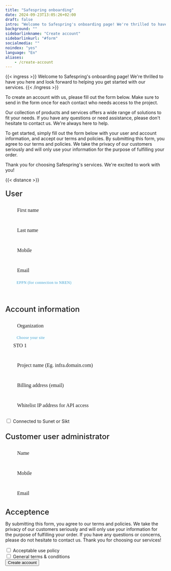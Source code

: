 ```yaml
---
title: "Safespring onboarding"
date: 2024-09-23T13:05:26+02:00
draft: false
intro: "Welcome to Safespring's onboarding page! We're thrilled to have you here and look forward to helping you get started with our services. "
background: ""
sidebarlinkname: "Create account"
sidebarlinkurl: "#form"
socialmedia: ""
noindex: "yes"
language: "En"
aliases:
    - /create-account
---
```


<link rel="stylesheet" href="https://cdn.jsdelivr.net/npm/@material/checkbox/dist/mdc.checkbox.min.css">
<link rel="stylesheet" href="https://cdn.jsdelivr.net/npm/@material/form-field/dist/mdc.form-field.min.css">
<link rel="stylesheet" href="https://cdn.jsdelivr.net/npm/@material/button/dist/mdc.button.min.css">

{{< ingress >}}
Welcome to Safespring's onboarding page! We're thrilled to have you here and look forward to helping you get started with our services.
{{< /ingress >}}

To create an account with us, please fill out the form below. Make sure to send in the form once for each contact who needs access to the project.

Our collection of products and services offers a wide range of solutions to fit your needs. If you have any questions or need assistance, please don't hesitate to contact us. We're always here to help.

To get started, simply fill out the form below with your user and account information, and accept our terms and policies. By submitting this form, you agree to our terms and policies. We take the privacy of our customers seriously and will only use your information for the purpose of fulfilling your order.

Thank you for choosing Safespring's services. We're excited to work with you!

{{< distance >}}

<style>
    /* Formulärcontainer */
    form {
        width: min(100%, 500px);
    }

    /* Rubriker */
    h2 {
        font-size: 1.5rem;
        font-weight: 500;
        margin-top: 20px;
        margin-bottom: 10px;
    }

    /* Textfält och andra inputfält */
    .form-field {
        position: relative;
        margin-bottom: 15px;
    }

    .form-field label {
        position: absolute;
        top: 50%;
        transform: translateY(-50%);
        left: 25px;
        pointer-events: none;
        font-size: 16px;
        font-weight: 400;
        transition: all 0.2s ease;
        background-color: transparent;
        padding: 0 8px;
        margin: 0 -8px;
        font-family: 'Montserrat';
        line-height: 16px;
        color: var(--middle-blue-color);
    }

    .form-field input[type="text"],
    .form-field input[type="email"],
    .form-field input[type="tel"],
    .form-field select {
        width: 100%;
        line-height: 16px;
        padding: 10px;
        border: solid 0.5px var(--main-color);
        border-radius: 100px;
        box-sizing: border-box;
        font-size: 16px;
        color: var(--main-color);
        padding: 15px 25px;
        background-color: transparent;
        font-family: 'Montserrat';

    }

    .form-field input[type="text"]:focus,
    .form-field input[type="email"]:focus,
    .form-field input[type="tel"]:focus,
    .form-field select:focus {
        outline: none;
        box-shadow: none;
        border: solid 0.5px var(--main-color) !important;       
    }

    .form-field input[type="text"]:valid ~ label,
    .form-field input[type="email"]:valid ~ label,
    .form-field input[type="tel"]:valid ~ label,
    .form-field select:valid ~ label {
        transform: translateY(-205%);
        -webkit-transform: translateY(-205%);
        color: #3C9BCD;
        font: 400 12px/16px 'Hind';
        letter-spacing: 0.5px;
        background-color: #fafefe;
        border-radius: 100px;
    }


    .form-field input[type="text"]:focus ~ label,
    .form-field input[type="email"]:focus ~ label,
    .form-field input[type="tel"]:focus ~ label,
    .form-field select:focus ~ label {
        transform: translateY(-205%);
        -webkit-transform: translateY(-205%);
        color: #3C9BCD;
        font: 400 12px/16px 'Hind';
        letter-spacing: 0.5px;
        background-color: #fafefe;
        border-radius: 100px;
    }

    .form-field.invalid.has-content input {
        border-color: red;
    }

    .form-field.invalid.has-content label {
        transform: translateY(-205%);
        -webkit-transform: translateY(-205%);
        color: red;
        font: 400 12px/16px 'Hind';
        letter-spacing: 0.5px;
        background-color: #fafefe;
        border-radius: 100px;
    }


    select {
        appearance: none;
        -webkit-appearance: none;
        -moz-appearance: none;
    }

    .selection-icon {
        position: absolute;
        right: 11px;
        top: 8px;
        padding: 10px 9px 6px 9px;
        border-radius: 100px;
        background-color: var(--cloud-blue-color);
        color: var(--middle-blue-color);
        z-index: -2;
    }

    /* Checkboxar */
    .form-field label {
        display: block;
        margin-bottom: 10px;
    }

    .form-field input[type="checkbox"] {
        margin-right: 10px;
        transform: translateY(2px);
    }

    .form-field.has-content label {
        color: #3C9BCD;
        font: 400 12px/16px 'Hind';
        letter-spacing: 0.5px;
        background-color: #fafefe;
    }

    .form-field.has-content.invalid label {
        color: red;
        font: 400 12px/16px 'Hind';
        letter-spacing: 0.5px;
        background-color: #fafefe;
    }

</style>

<form id="up-form" name="form_9549u6488cf25775f4e62b6d09de546b45f5f" action="https://power.upsales.com/api/external/formSubmit" method="POST">
    <h2 id="form">User</h2>
    <p></p>
    <div class="column-two">
        <div class="form-field">
            <input type="text" id="firstname" name="Contact.firstname" required>
            <label for="name"><i class="fas fa-user"></i>&nbsp;&nbsp;&nbsp;First name</label>
        </div>
        <div class="form-field">
            <input type="text" id="lastname" name="Contact.lastname" required>
            <label for="name"><i class="fas fa-user"></i>&nbsp;&nbsp;&nbsp;Last name</label>
        </div>
    </div>
    <div class="form-field">
        <input type="tel" id="phone" name="Contact.cellPhone" required>
        <label for="phone"><i class="fas fa-mobile-screen-button"></i>&nbsp;&nbsp;&nbsp;Mobile</label>
    </div>
    <div class="form-field">
        <input maxlength="512" type="email" placeholder="" pattern="^[a-zA-Z0-9.!#$%&amp;’*+\/=?^_`{|}~-]+@[a-zA-Z0-9-]+(?:\.[a-zA-Z0-9-]+){1,}$" title="Please enter a valid email" id="up-email-input" autocomplete="off" name="Contact.email" required="required">
        <label for="email"><i class="fas fa-envelope"></i>&nbsp;&nbsp;&nbsp;Email</label>
    </div>
    <div class="form-field">
        <input type="text" id="eppn" name="Extra.1683706722052">
        <label for="eppn"><i class="fas fa-input-text"></i>&nbsp;&nbsp;&nbsp;EPPN (for connection to NREN)</label>
    </div>
    <h2>Account information</h2>
    <p></p>
    <div class="form-field">
        <input maxlength="512" type="text" placeholder="" id="up-client-name-input" name="Client.name" required="required">
        <label for="organization"><i class="fas fa-briefcase"></i>&nbsp;&nbsp;&nbsp;Organization</label>
    </div>
    <div class="form-field">
        <select id="site" name="Extra.1683706744635" required>
            <optgroup label="Public cloud">
                <option value="STO 1">STO 1</option>
                <option value="STO 2">STO 2</option>
                <option value="OSL 1">OSL 1</option>
            </optgroup>
            <optgroup label="Sunet">
                <option value="STO 3">STO 3</option>
                <option value="STO 4">STO 4</option>
                <option value="DCO A">DCO A</option>
                <option value="DCO B">DCO B</option>
            </optgroup>
        </select>
        <label for="site"><i class="fas fa-cloud-check"></i>&nbsp;&nbsp;&nbsp;Choose your site</label><i class="fas fa-angle-down selection-icon"></i>
    </div>
    <div class="form-field">
        <input type="text" id="project" name="Extra.1683706799384" required placeholder="">
        <label for="project"><i class="fas fa-input-text"></i>&nbsp;&nbsp;&nbsp;Project name (Eg. infra.domain.com)</label>
    </div>
    <div class="form-field">
        <input maxlength="512" type="email" placeholder="" pattern="^[a-zA-Z0-9.!#$%&amp;’*+\/=?^_`{|}~-]+@[a-zA-Z0-9-]+(?:\.[a-zA-Z0-9-]+){1,}$" title="Please enter a valid email" id="billing" autocomplete="off" name="Extra.1683706812269" required="required">
        <label for="billing"><i class="fas fa-envelope-open-dollar"></i>&nbsp;&nbsp;&nbsp;Billing address (email)</label>
    </div>
    <div class="form-field">
        <input maxlength="512" type="text" id="ip" name="Extra.1683706829902" required>
        <label for="ip"><i class="fas fa-input-numeric"></i>&nbsp;&nbsp;&nbsp;Whitelist IP address for API access</label>
    </div>
    <div class="inputGroup" style="margin-bottom: 25px;">
        <input type="checkbox" value="yes" name="Extra.1715929693168" id="nren-ip-address">
        <label for="nren-ip-address"> Connected to Sunet or Sikt</label>
    </div>
    <h2>Customer user administrator</h2>
    <p></p>
    <div class="form-field">
        <input type="text" id="gatekeeper-name" name="Extra.1683706848970" required>
        <label for="gatekeeper-name"><i class="fas fa-user-gear"></i>&nbsp;&nbsp;&nbsp;Name</label>
    </div>
    <div class="form-field">
        <input type="tel" id="gatekeeper-phone" name="Extra.1683706862870" required>
        <label for="gatekeeper-phone"><i class="fa-kit fa-solid-mobile-screen-button-gear"></i>&nbsp;&nbsp;&nbsp;Mobile</label>
    </div>
    <div class="form-field">
        <input type="email" id="gatekeeper-email" name="Extra.1683706879354" required>
        <label for="gatekeeper-email"><i class="fa-kit fa-solid-envelope-gear"></i>&nbsp;&nbsp;&nbsp;Email</label>
    </div>
    <h2>Acceptence</h2>
    <p>By submitting this form, you agree to our terms and policies. We take the privacy of our customers seriously and will only use your information for the purpose of fulfilling your order. If you have any questions or concerns, please do not hesitate to contact us. Thank you for choosing our services!</p>
    <div class="inputGroup">
        <input type="checkbox" name="accept-usage" id="accept-usage" required>
        <label for="accept-usage">
            Acceptable use policy <a class="label-link" href="/documents/safespring-acceptable_use_policy.pdf" target="_blank"><i class="fa-solid fa-arrow-up-right-from-square"></i></a>
        </label>
    </div>
    <div class="inputGroup">
        <input type="checkbox" name="singleOptIn.qptjh8v9er" id="accept-terms" required>
        <label for="accept-terms"> 
        General terms & conditions <a class="label-link" href="/documents/safespring-general_terms _and_conditions.pdf" target="_blank"><i class="fa-solid fa-arrow-up-right-from-square"></i></a>
    </label>
    </div>
    <!-- REQUIRED FIELDS -->
    <input type="hidden" name="formCid" value="9549">
    <input type="hidden" name="formId" value="9549u6488cf25775f4e62b6d09de546b45f5f">
    <input type="hidden" name="isFrame" value="false">
    <input type="text" value="" name="validation" style="display: none;">
    <!-- END OF REQUIRED FIELDS -->
    <button class="button pt-1 pb-1 mt-2 submit-button" id="checkBtn" type="submit">Create account</button>
</form>
<script type="text/javascript">
    $(document).ready(function() {
        $('#checkBtn').click(function() {
            checked = $("input[type=checkbox]:checked").length;
            if (!checked) {
                alert("You must accept our terms our conditions");
                return false;
            }
        });
    });
</script>
<script>
    document.addEventListener("DOMContentLoaded", function(){
        const ids = ["#up-email-input", "#billing", "#gatekeeper-email"];
        ids.forEach(id => {
            const element = document.querySelector(id);
            if (element) {
                element.addEventListener("input", function (event) {
                    var emailField = event.target;
                    if (emailField.checkValidity()) {
                        emailField.parentElement.classList.remove("invalid");
                    } else {
                        emailField.parentElement.classList.add("invalid");
                    }
                    if (emailField.value) {
                        emailField.parentElement.classList.add("has-content");
                    } else {
                        emailField.parentElement.classList.remove("has-content");
                    }
                });
            }
        });
    });
</script>
